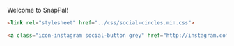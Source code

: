 Welcome to SnapPal!
```html
<link rel="stylesheet" href="../css/social-circles.min.css">
```

```html
<a class="icon-instagram social-button grey" href="http://instagram.com/snap.pal"></a>
```
